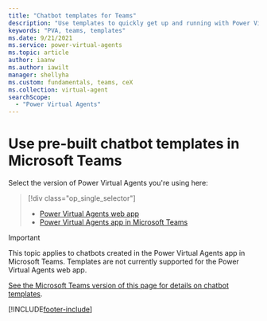 ```yaml
---
title: "Chatbot templates for Teams"
description: "Use templates to quickly get up and running with Power Virtual Agents chatbots in Microsoft Teams."
keywords: "PVA, teams, templates"
ms.date: 9/21/2021
ms.service: power-virtual-agents
ms.topic: article
author: iaanw
ms.author: iawilt
manager: shellyha
ms.custom: fundamentals, teams, ceX
ms.collection: virtual-agent
searchScope:
  - "Power Virtual Agents"
---
```


# Use pre-built chatbot templates in Microsoft Teams


Select the version of Power Virtual Agents you're using here:

> [!div class="op_single_selector"]
> - [Power Virtual Agents web app](fundamentals-templates.md)
> - [Power Virtual Agents app in Microsoft Teams](teams/fundamentals-templates-teams.md)

>[!IMPORTANT]
>This topic applies to chatbots created in the Power Virtual Agents app in Microsoft Teams. Templates are not currently supported for the Power Virtual Agents web app.

[See the Microsoft Teams version of this page for details on chatbot templates](teams/fundamentals-templates-teams.md).


[!INCLUDE[footer-include](includes/footer-banner.md)]
